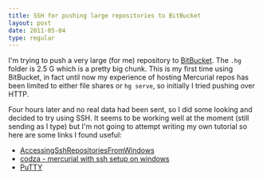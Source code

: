 ```yaml
---
title: SSH for pushing large repositories to BitBucket
layout: post
date: 2011-05-04
type: regular
---
```


I'm trying to push a very large (for me) repository to [BitBucket][1]. The `.hg` folder is 2.5 G which is a pretty big chunk. This is my first time using BitBucket, in fact until now my experience of hosting Mercurial repos has been limited to either file shares or `hg serve`, so initially I tried pushing over HTTP.

Four hours later and no real data had been sent, so I did some looking and decided to try using SSH. It seems to be working well at the moment (still sending as I type) but I'm not going to attempt writing my own tutorial so here are some links I found useful:

- [AccessingSshRepositoriesFromWindows][2]
- [codza - mercurial with ssh setup on windows][3]
- [PuTTY][4]

[1]: http://bitbucket.org
[2]: http://mercurial.selenic.com/wiki/AccessingSshRepositoriesFromWindows
[3]: http://www.codza.com/mercurial-with-ssh-setup-on-windows
[4]: http://www.chiark.greenend.org.uk/~sgtatham/putty/download.html
